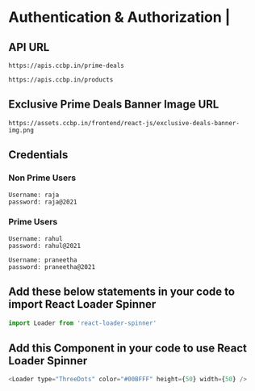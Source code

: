 # Authentication & Authorization |

## API URL

```
https://apis.ccbp.in/prime-deals

https://apis.ccbp.in/products
```

## Exclusive Prime Deals Banner Image URL

```
https://assets.ccbp.in/frontend/react-js/exclusive-deals-banner-img.png
```

## Credentials

### Non Prime Users

```
Username: raja
password: raja@2021
```

### Prime Users

```
Username: rahul
password: rahul@2021
```

```
Username: praneetha
password: praneetha@2021
```

## Add these below statements in your code to import React Loader Spinner

```js
import Loader from 'react-loader-spinner'
```

## Add this Component in your code to use React Loader Spinner

```js
<Loader type="ThreeDots" color="#00BFFF" height={50} width={50} />
```
